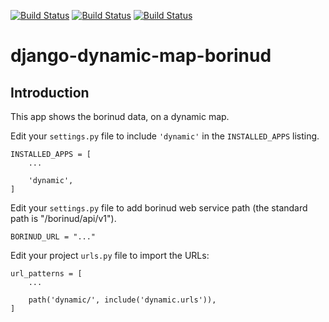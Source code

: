 [![Build Status](https://badges.herokuapp.com/travis/ARPA-SIMC/cosudo?branch=master&env=DOCKER_IMAGE=centos:7&label=centos7)](https://travis-ci.org/ARPA-SIMC/cosudo)
[![Build Status](https://badges.herokuapp.com/travis/ARPA-SIMC/cosudo?branch=master&env=DOCKER_IMAGE=centos:8&label=centos8)](https://travis-ci.org/ARPA-SIMC/cosudo)
[![Build Status](https://badges.herokuapp.com/travis/ARPA-SIMC/cosudo?branch=master&env=DOCKER_IMAGE=fedora:30&label=fedora30)](https://travis-ci.org/ARPA-SIMC/cosudo)

django-dynamic-map-borinud
==========================

Introduction
---------------

This app shows the borinud data, on a dynamic map.

Edit your `settings.py` file to include `'dynamic'` in the `INSTALLED_APPS`
listing.


    INSTALLED_APPS = [
        ...

        'dynamic',
    ]

Edit your `settings.py` file to add borinud web service path (the standard path is "/borinud/api/v1").


    BORINUD_URL = "..."

Edit your project `urls.py` file to import the URLs:



    url_patterns = [
        ...

        path('dynamic/', include('dynamic.urls')),
    ]


